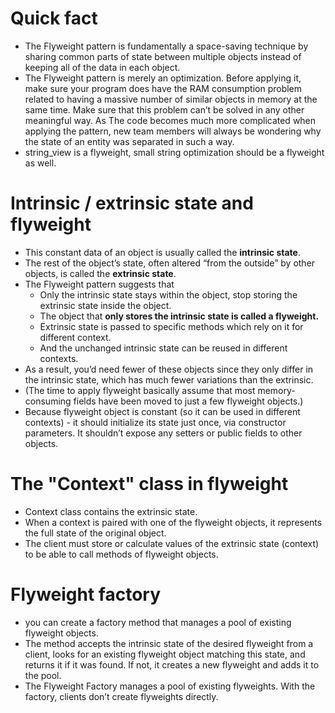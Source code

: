 # Quick fact
- The Flyweight pattern is fundamentally a space-saving technique by sharing common parts of state between multiple objects instead of keeping all of the data in each object.
- The Flyweight pattern is merely an optimization. Before applying it, make sure your program does have the RAM consumption problem related to having a massive number of similar objects in memory at the same time. Make sure that this problem can’t be solved in any other meaningful way. As The code becomes much more complicated when applying the pattern, new team members will always be wondering why the state of an entity was separated in such a way.
- string_view is a flyweight, small string optimization should be a flyweight as well.

# Intrinsic / extrinsic state and flyweight
- This constant data of an object is usually called the **intrinsic state**.
- The rest of the object’s state, often altered “from the outside” by other objects, is called the **extrinsic state**.
- The Flyweight pattern suggests that
  - Only the intrinsic state stays within the object, stop storing the extrinsic state inside the object.
  - The object that **only stores the intrinsic state is called a flyweight.**
  - Extrinsic state is passed to specific methods which rely on it for different context.
  - And the unchanged intrinsic state can be reused in different contexts.
- As a result, you’d need fewer of these objects since they only differ in the intrinsic state, which has much fewer variations than the extrinsic.
- (The time to apply flyweight basically assume that most memory-consuming fields have been moved to just a few flyweight objects.)
- Because flyweight object is constant (so it can be used in different contexts) - it should initialize its state just once, via constructor parameters. It shouldn’t expose any setters or public fields to other objects.

# The "Context" class in flyweight
- Context class contains the extrinsic state.
- When a context is paired with one of the flyweight objects, it represents the full state of the original object.
- The client must store or calculate values of the extrinsic state (context) to be able to call methods of flyweight objects.

# Flyweight factory
- you can create a factory method that manages a pool of existing flyweight objects.
- The method accepts the intrinsic state of the desired flyweight from a client, looks for an existing flyweight object matching this state, and returns it if it was found. If not, it creates a new flyweight and adds it to the pool.
- The Flyweight Factory manages a pool of existing flyweights. With the factory, clients don’t create flyweights directly.

